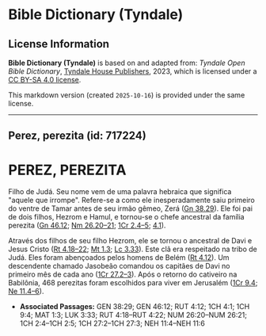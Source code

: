 # Bible Dictionary (Tyndale)

## License Information

**Bible Dictionary (Tyndale)** is based on and adapted from: _Tyndale Open Bible Dictionary_, [Tyndale House Publishers](https://tyndaleopenresources.com/), 2023, which is licensed under a [CC BY-SA 4.0 license](https://creativecommons.org/licenses/by-sa/4.0/legalcode.en).

This markdown version (created `2025-10-16`) is provided under the same license.



--------------------------------

## Perez, perezita (id: 717224)

PEREZ, PEREZITA
===============

Filho de Judá. Seu nome vem de uma palavra hebraica que significa "aquele que irrompe". Refere\-se a como ele inesperadamente saiu primeiro do ventre de Tamar antes de seu irmão gêmeo, Zerá ([Gn 38\.29](https://ref.ly/Gen38:29)). Ele foi pai de dois filhos, Hezrom e Hamul, e tornou\-se o chefe ancestral da família perezita ([Gn 46\.12](https://ref.ly/Gen46:12); [Nm 26\.20–21](https://ref.ly/Num26:20-Num26:21); [1Cr 2\.4–5](https://ref.ly/1Chr2:4-1Chr2:5); [4\.1](https://ref.ly/1Chr4:1)). 

Através dos filhos de seu filho Hezrom, ele se tornou o ancestral de Davi e Jesus Cristo ([Rt 4\.18–22](https://ref.ly/Ruth4:18-Ruth4:22); [Mt 1\.3](https://ref.ly/Matt1:3); [Lc 3\.33](https://ref.ly/Luke3:33)). Este clã era respeitado na tribo de Judá. Eles foram abençoados pelos homens de Belém ([Rt 4\.12](https://ref.ly/Ruth4:12)). Um descendente chamado Jasobeão comandou os capitães de Davi no primeiro mês de cada ano ([1Cr 27\.2–3](https://ref.ly/1Chr27:2-1Chr27:3)). Após o retorno do cativeiro na Babilônia, 468 perezitas foram escolhidos para viver em Jerusalém ([1Cr 9\.4](https://ref.ly/1Chr9:4); [Ne 11\.4–6](https://ref.ly/Neh11:4-Neh11:6)).

* **Associated Passages:** GEN 38:29; GEN 46:12; RUT 4:12; 1CH 4:1; 1CH 9:4; MAT 1:3; LUK 3:33; RUT 4:18–RUT 4:22; NUM 26:20–NUM 26:21; 1CH 2:4–1CH 2:5; 1CH 27:2–1CH 27:3; NEH 11:4–NEH 11:6

